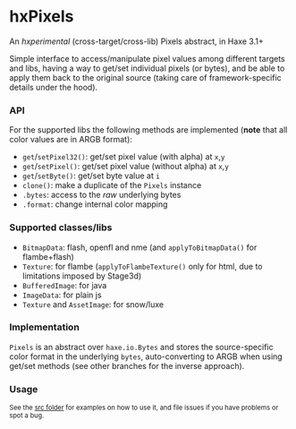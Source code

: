hxPixels
========

An _hxperimental_ (cross-target/cross-lib) Pixels abstract, in Haxe 3.1+


Simple interface to access/manipulate pixel values among different targets and libs, having a way to get/set individual pixels (or bytes), and be able to apply them back to the original source (taking care of framework-specific details under the hood).

### API

For the supported libs the following methods are implemented (**note** that all color values are in ARGB format):

 - `get`/`setPixel32()`: get/set pixel value (with alpha) at `x`,`y`
 - `get`/`setPixel()`: get/set pixel value (without alpha) at `x`,`y`
 - `get`/`setByte()`: get/set byte value at `i`
 - `clone()`: make a duplicate of the `Pixels` instance
 - `.bytes`: access to the _raw_ underlying bytes
 - `.format`: change internal color mapping
 
### Supported classes/libs

 - `BitmapData`: flash, openfl and nme (and `applyToBitmapData()` for flambe+flash)
 - `Texture`: for flambe (`applyToFlambeTexture()` only for html, due to limitations imposed by Stage3d)
 - `BufferedImage`: for java
 - `ImageData`: for plain js
 - `Texture` and `AssetImage`: for snow/luxe
 
### Implementation

`Pixels` is an abstract over `haxe.io.Bytes` and stores the source-specific color format in the underlying `bytes`, auto-converting to ARGB when using get/set methods (see other branches for the inverse approach).

### Usage 
<sup>See the [src folder](https://github.com/azrafe7/hxPixels/tree/master/src) for examples on how to use it, and file issues if you have problems or spot a bug.</sup>